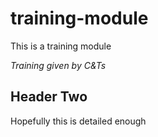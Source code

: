 # training-module
This is a training module

*Training given by C&Ts*

## Header Two

Hopefully this is detailed enough

